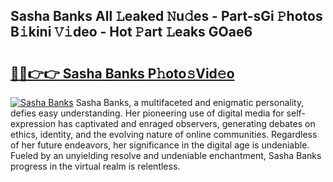 ## Sasha Banks All 𝙻eaked 𝙽u𝚍es - Part-sGi 𝙿hotos B𝚒kini 𝚅𝚒deo - Hot 𝙿art 𝙻eaks GOae6

# <h2><a href="http://ld05q0.urlbe.top/?page=Sasha+Banks">🔗🔗👉👉 Sasha Banks P𝚑oto𝚜Vid𝚎o</a></h2>

[![Sasha Banks](https://i.imgur.com/eBuTRDB.gif)](http://ld05q0.urlbe.top/?page=Sasha+Banks)
Sasha Banks, a multifaceted and enigmatic personality, defies easy understanding. Her pioneering use of digital media for self-expression has captivated and enraged observers, generating debates on ethics, identity, and the evolving nature of online communities. Regardless of her future endeavors, her significance in the digital age is undeniable. Fueled by an unyielding resolve and undeniable enchantment, Sasha Banks progress in the virtual realm is relentless.
